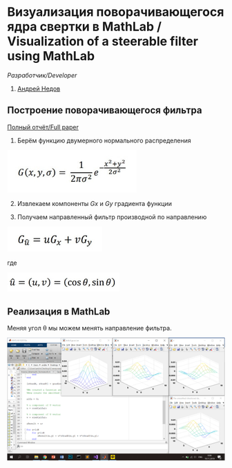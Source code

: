 # Визуализация поворачивающегося ядра свертки в MathLab / Visualization of a steerable filter using MathLab

*Разработчик/Developer*
1. [Андрей Недов](github.com/Andrey-Nedov-is-a-human)

## Построение поворачивающегося фильтра

[Полный отчёт/Full paper](https://github.com/Andrey-Nedov-is-a-human/Computer-Vision-Steerable-Filters/tree/main/materials/Steerable_filter_Report.pdf)

1. Берём функцию двумерного нормального распределения

<img src="/imgs/img2.jpg" width="300"/>

2. Извлекаем компоненты *Gx* и *Gy* градиента функции

3. Получаем направленный фильтр производной по направлению

<img src="/imgs/img3.jpg" width="220"/>

где

<img src="/imgs/img4.jpg" width="260"/>

## Реализация в MathLab

Меняя угол θ мы можем менять направление фильтра.

<img src="/imgs/img1.png" width="700"/>


